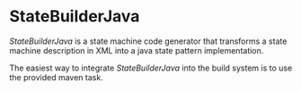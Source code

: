 StateBuilderJava
============

*StateBuilderJava* is a state machine code generator that transforms a state machine description in XML into a java state pattern implementation.

The easiest way to integrate *StateBuilderJava* into the build system is to use the provided maven task. 


